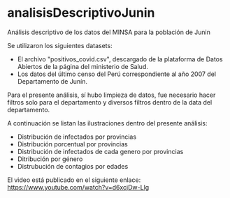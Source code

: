 # analisisDescriptivoJunin
Análisis descriptivo de los datos del MINSA para la población de Junin

Se utilizaron los siguientes datasets:
- El archivo "positivos_covid.csv", descargado de la plataforma de Datos Abiertos de la página del ministerio de Salud.
- Los datos del último censo del Perú correspondiente al año 2007 del Departamento de Junín.

Para el presente análisis, sí hubo limpieza de datos, fue necesario hacer filtros solo para el departamento y diversos filtros dentro de la data del departamento.

A continuación se listan las ilustraciones dentro del presente análisis:
- Distribución de infectados por provincias
- Distribución porcentual por provincias
- Distribución de infectados de cada genero por provincias
- Ditribución por género
- Distrubución de contagios por edades


El video está publicado en el siguiente enlace: https://www.youtube.com/watch?v=d6xcjDw-Llg
